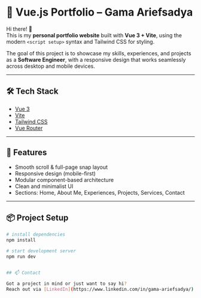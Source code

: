 # 💼 Vue.js Portfolio – Gama Ariefsadya

Hi there! 👋  
This is my **personal portfolio website** built with **Vue 3 + Vite**, using the modern `<script setup>` syntax and Tailwind CSS for styling.

The goal of this project is to showcase my skills, experiences, and projects as a **Software Engineer**, with a responsive design that works seamlessly across desktop and mobile devices.

---

## 🛠️ Tech Stack

- [Vue 3](https://vuejs.org/)
- [Vite](https://vitejs.dev/)
- [Tailwind CSS](https://tailwindcss.com/)
- [Vue Router](https://router.vuejs.org/)

---

## 🚀 Features

- Smooth scroll & full-page snap layout
- Responsive design (mobile-first)
- Modular component-based architecture
- Clean and minimalist UI
- Sections: Home, About Me, Experiences, Projects, Services, Contact

---

## 📦 Project Setup

```bash
# install dependencies
npm install

# start development server
npm run dev


## 📫 Contact

Got a project in mind or just want to say hi?  
Reach out via [LinkedIn](https://www.linkedin.com/in/gama-ariefsadya/) or visit the **Contact** section in this site.

